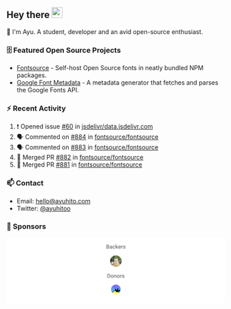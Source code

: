 ## Hey there <img src="https://media.giphy.com/media/hvRJCLFzcasrR4ia7z/giphy.gif" width="25" height="25">

📝 I'm Ayu. A student, developer and an avid open-source enthusiast.

### 🗄 Featured Open Source Projects

- [Fontsource](https://github.com/fontsource/fontsource) - Self-host Open Source fonts in neatly bundled NPM packages.
- [Google Font Metadata](https://github.com/fontsource/google-font-metadata) - A metadata generator that fetches and parses the Google Fonts API.

### ⚡ Recent Activity

<!--START_SECTION:activity-->

1. ❗ Opened issue [#60](https://github.com/jsdelivr/data.jsdelivr.com/issues/60) in [jsdelivr/data.jsdelivr.com](https://github.com/jsdelivr/data.jsdelivr.com)
2. 🗣 Commented on [#884](https://github.com/fontsource/fontsource/issues/884#issuecomment-1785055940) in [fontsource/fontsource](https://github.com/fontsource/fontsource)
3. 🗣 Commented on [#883](https://github.com/fontsource/fontsource/issues/883#issuecomment-1771569889) in [fontsource/fontsource](https://github.com/fontsource/fontsource)
4. 🎉 Merged PR [#882](https://github.com/fontsource/fontsource/pull/882) in [fontsource/fontsource](https://github.com/fontsource/fontsource)
5. 🎉 Merged PR [#881](https://github.com/fontsource/fontsource/pull/881) in [fontsource/fontsource](https://github.com/fontsource/fontsource)
<!--END_SECTION:activity-->

### 📫 Contact

- Email: hello@ayuhito.com
- Twitter: [@ayuhitoo](https://twitter.com/ayuhitoo)

### :sparkling_heart: Sponsors

<p align="center">
  <a href="https://cdn.jsdelivr.net/gh/ayuhito/ayuhito/sponsors.svg">
    <img src='https://raw.githubusercontent.com/ayuhito/ayuhito/master/sponsors.svg'/>
  </a>
</p>
